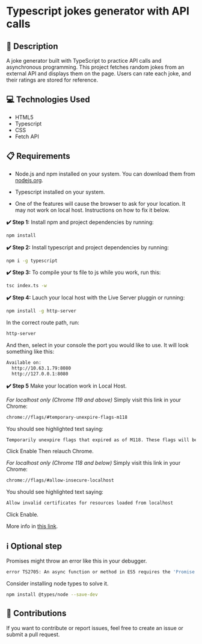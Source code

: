 # Typescript jokes generator with API calls

## 📄 Description

A joke generator built with TypeScript to practice API calls and asynchronous programming. This project fetches random jokes from an external API and displays them on the page. Users can rate each joke, and their ratings are stored for reference.

## 💻 Technologies Used

- HTML5
- Typescript
- CSS
- Fetch API

## 📋 Requirements

- Node.js and npm installed on your system. You can download them from [nodejs.org](https://nodejs.org/).

- Typescript installed on your system.

- One of the features will cause the browser to ask for your location. It may not work on local host. Instructions on how to fix it below.

**✔️ Step 1:** Install npm and project dependencies by running:

```bash
npm install
```

**✔️ Step 2:** Install typescript and project dependencies by running:

```bash
npm i -g typescript
```

**✔️ Step 3:** To compile your ts file to js while you work, run this:

```bash
tsc index.ts -w
```

**✔️ Step 4:** Lauch your local host with the Live Server pluggin or running:

```bash
npm install -g http-server
```
In the correct route path, run:

```bash
http-server
```
And then, select in your console the port you would like to use. It will look something like this:

```bash
Available on:
  http://10.63.1.79:8080
  http://127.0.0.1:8080
```

**✔️ Step 5** Make your location work in Local Host.

*For localhost only (Chrome 119 and above)*
Simply visit this link in your Chrome:

```bash
chrome://flags/#temporary-unexpire-flags-m118
```
You should see highlighted text saying:

```bash
Temporarily unexpire flags that expired as of M118. These flags will be removed soon. – Mac, Windows, Linux, ChromeOS, Android, Fuchsia, Lacros
```

Click Enable Then relauch Chrome.

*For localhost only (Chrome 118 and below)*
Simply visit this link in your Chrome:

```bash
chrome://flags/#allow-insecure-localhost
```

You should see highlighted text saying:

```bash
Allow invalid certificates for resources loaded from localhost
```
Click Enable.

More info in [this link](https://stackoverflow.com/questions/7580508/getting-chrome-to-accept-self-signed-localhost-certificate/12478732).


## ℹ️​ Optional step

Promises might throw an error like this in your debugger.

```bash
error TS2705: An async function or method in ES5 requires the 'Promise' constructor.
```
Consider installing node types to solve it.

```bash
npm install @types/node --save-dev
```

## 🤝 Contributions
If you want to contribute or report issues, feel free to create an issue or submit a pull request.